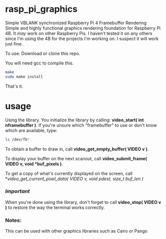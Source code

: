 # rasp_pi_graphics
Simple VBLANK synchronized Raspberry Pi 4 Framebuffer Rendering
Simple and highly functional graphics rendering foundation for Raspberry Pi 4B.  It *may* work on other Raspberry Pis.  I haven't tested it on any others since I'm using the 4B for the projects I'm working on.  I suspect it will work just fine.

To use:
Download or clone this repo.

You will need gcc to compile this.
```bash
make
sudo make install
```

That's it.

# usage
Using the library.
You initialize the library by calling: **video_start( int nframebuffer )**.  If you're unsure which "framebuffer" to use or don't know which are available, type: 
```bash
ls /dev/fb*
```
To obtain a buffer to draw in, call **video_get_empty_buffer( VIDEO v )**.

To display your buffer on the next scanout, call **video_submit_frame( VIDEO v, void *buf_pixels )**.

To get a copy of what's currently displayed on the screen, call **video_get_current_pixel_data( VIDEO v, void *pdest, size_t buf_len )**

### ***_Important_***
When you're done using the library, don't forget to call **video_stop( VIDEO v )** to restore the way the terminal works correctly.

### Notes:
This can be used with other graphics libraries such as Cairo or Pango



